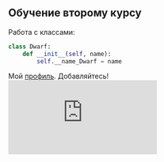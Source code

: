 ## Обучение второму курсу ## 
Работа с классами:
```python
class Dwarf:
    def __init__(self, name):
        self.__name_Dwarf = name 
```
Мой [профиль](https://vk.com/dhdhdbevec). Добавляйтесь! ![](https://ru.freepik.com/premium-photo/smiling-emoji-icon_24688193.htm#query=%D1%81%D0%BC%D0%B0%D0%B9%D0%BB%D0%B8%D0%BA%20%D1%83%D0%BB%D1%8B%D0%B1%D0%BA%D0%B0&position=14&from_view=keyword&track=ais&uuid=03795799-088a-40ef-ab05-c8728aa04f7f)
